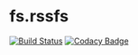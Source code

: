 # fs.rssfs


[![Build Status](https://travis-ci.org/merlink01/fs.rssfs.svg?branch=master)](https://travis-ci.org/merlink01/fs.rssfs)  [![Codacy Badge](https://api.codacy.com/project/badge/Grade/80743f82ce124a7d8512a57e93431e4f)](https://www.codacy.com/app/merlink01/fs.rssfs?utm_source=github.com&amp;utm_medium=referral&amp;utm_content=merlink01/fs.rssfs&amp;utm_campaign=Badge_Grade)